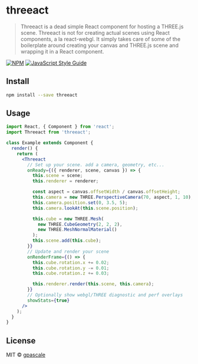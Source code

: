 # threeact

> Threeact is a dead simple React component for hosting a THREE.js scene. Threeact
> is not for creating actual scenes using React components, a la react-webgl. It simply
> takes care of some of the boilerplate around creating your canvas and THREE.js scene
> and wrapping it in a React component.

[![NPM](https://img.shields.io/npm/v/threeact.svg)](https://www.npmjs.com/package/threeact) [![JavaScript Style Guide](https://img.shields.io/badge/code_style-standard-brightgreen.svg)](https://standardjs.com)

## Install

```bash
npm install --save threeact
```

## Usage

```jsx
import React, { Component } from 'react';
import Threeact from 'threeact';

class Example extends Component {
  render() {
    return (
      <Threeact
        // Set up your scene. add a camera, geometry, etc...
        onReady={({ renderer, scene, canvas }) => {
          this.scene = scene;
          this.renderer = renderer;

          const aspect = canvas.offsetWidth / canvas.offsetHeight;
          this.camera = new THREE.PerspectiveCamera(70, aspect, 1, 10);
          this.camera.position.set(0, 3.5, 5);
          this.camera.lookAt(this.scene.position);

          this.cube = new THREE.Mesh(
            new THREE.CubeGeometry(2, 2, 2),
            new THREE.MeshNormalMaterial()
          );
          this.scene.add(this.cube);
        }}
        // Update and render your scene
        onRenderFrame={() => {
          this.cube.rotation.x += 0.02;
          this.cube.rotation.y -= 0.01;
          this.cube.rotation.z += 0.03;

          this.renderer.render(this.scene, this.camera);
        }}
        // Optionally show webgl/THREE diagnostic and perf overlays
        showStats={true}
      />
    );
  }
}
```

## License

MIT © [gpascale](https://github.com/gpascale)
